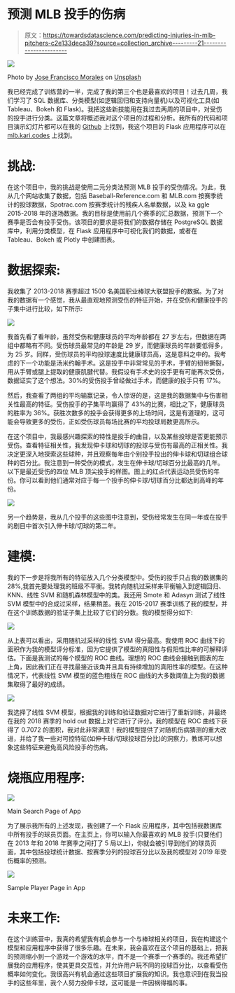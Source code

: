 # 预测 MLB 投手的伤病

> 原文：<https://towardsdatascience.com/predicting-injuries-in-mlb-pitchers-c2e133deca39?source=collection_archive---------21----------------------->

![](img/4301f63c2955e41e54b1c49adc6c3a7e.png)

Photo by [Jose Francisco Morales](https://unsplash.com/@franciscomorales?utm_source=medium&utm_medium=referral) on [Unsplash](https://unsplash.com?utm_source=medium&utm_medium=referral)

我已经完成了训练营的一半，完成了我的第三个也是最喜欢的项目！过去几周，我们学习了 SQL 数据库、分类模型(如逻辑回归和支持向量机)以及可视化工具(如 Tableau、Bokeh 和 Flask)。我把这些新技能用在我过去两周的项目中，对受伤的投手进行分类。这篇文章将概述我对这个项目的过程和分析。我所有的代码和项目演示幻灯片都可以在我的 [Github](https://github.com/kdavis01/projects/tree/master/pitcher_injury_prediction) 上找到，我这个项目的 Flask 应用程序可以在 [mlb.kari.codes](http://mlb.kari.codes) 上找到。

# 挑战:

在这个项目中，我的挑战是使用二元分类法预测 MLB 投手的受伤情况。为此，我从几个网站收集了数据，包括 Baseball-Reference.com 和 MLB.com 按赛季统计的投球数据，Spotrac.com 按赛季统计的残疾人名单数据，以及 ka ggle 2015-2018 年的逐场数据。我的目标是使用前几个赛季的汇总数据，预测下一个赛季是否会有投手受伤。该项目的要求是将我们的数据存储在 PostgreSQL 数据库中，利用分类模型，在 Flask 应用程序中可视化我们的数据，或者在 Tableau、Bokeh 或 Plotly 中创建图表。

# 数据探索:

我收集了 2013-2018 赛季超过 1500 名美国职业棒球大联盟投手的数据。为了对我的数据有一个感觉，我从最直观地预测受伤的特征开始，并在受伤和健康投手的子集中进行比较，如下所示:

![](img/ec941191f092dd42605f28d04fe91e27.png)

我首先看了看年龄，虽然受伤和健康球员的平均年龄都在 27 岁左右，但数据在两组中都略有不同。受伤球员最常见的年龄是 29 岁，而健康球员的年龄要低得多，为 25 岁。同样，受伤球员的平均投球速度比健康球员高，这是意料之中的。我考虑的下一个功能是汤米约翰手术。这是投手中非常常见的手术，手臂的韧带撕裂，用从手臂或腿上提取的健康肌腱代替。我假设有手术史的投手更有可能再次受伤，数据证实了这个想法。30%的受伤投手曾经做过手术，而健康的投手只有 17%。

然后，我查看了两组的平均输赢记录，令人惊讶的是，这是我的数据集中与伤害相关性最高的特征。受伤投手的子集平均赢得了 43%的比赛，相比之下，健康球员的胜率为 36%。获胜次数多的投手会获得更多的上场时间，这是有道理的，这可能会导致更多的受伤，正如受伤球员每场比赛的平均投球局数更高所示。

在这个项目中，我最感兴趣探索的特性是投手的曲目，以及某些投球是否更能预示受伤。查看特征相关性，我发现伸卡球和切球的投球与受伤有最高的正相关性。我决定更深入地探索这些球种，并且观察每年由个别投手投出的伸卡球和切球组合球种的百分比。我注意到一种受伤的模式，发生在伸卡球/切球百分比最高的几年。以下是最近受伤的四位 MLB 顶尖投手的样图。图上的红点代表运动员受伤的年份。你可以看到他们通常对应于每一个投手的伸卡球/切球百分比都达到高峰的年份。

![](img/3c2681fc5519debfb36d122aff6d402e.png)

另一个趋势是，我从几个投手的这些图中注意到，受伤经常发生在同一年或在投手的剧目中首次引入伸卡球/切球的第二年。

# 建模:

我的下一步是将我所有的特征放入几个分类模型中。受伤的投手只占我的数据集的 28%,我首先要处理我的班级不平衡。我转向随机过采样来平衡输入到逻辑回归、KNN、线性 SVM 和随机森林模型中的类。我还用 Smote 和 Adasyn 测试了线性 SVM 模型中的合成过采样，结果稍差。我在 2015-2017 赛季训练了我的模型，并在这个训练数据的验证子集上比较了它们的分数。我的模型得分如下:

![](img/2b97b6b06433446bf4e75c15b467b626.png)

从上表可以看出，采用随机过采样的线性 SVM 得分最高。我使用 ROC 曲线下的面积作为我的模型评分标准，因为它提供了模型的真阳性与假阳性比率的可解释评估。下面是我测试的每个模型的 ROC 曲线。理想的 ROC 曲线会接触到图表的左上角，因此我们正在寻找最接近该角并且具有持续增加的真阳性率的模型。在这种情况下，代表线性 SVM 模型的蓝色粗线在 ROC 曲线的大多数阈值上为我的数据集取得了最好的成绩。

![](img/8d63beb7c4b5c42b14dde0d7603d0d57.png)

我选择了线性 SVM 模型，根据我的训练和验证数据对它进行了重新训练，并最终在我的 2018 赛季的 hold out 数据上对它进行了评分。我的模型在 ROC 曲线下获得了 0.7072 的面积，我对此非常满意！我的模型提供了对随机伤病猜测的重大改进，并给了我一些对可控特征(如伸卡球/切球投球百分比)的洞察力，教练可以想象这些特征来避免高风险投手的伤病。

# 烧瓶应用程序:

![](img/bce574c19b02d063ce5cb179705da6d7.png)

Main Search Page of App

为了展示我所有的上述发现，我创建了一个 Flask 应用程序，其中包括我数据库中所有投手的球员页面。在主页上，你可以输入你最喜欢的 MLB 投手(只要他们在 2013 年和 2018 年赛季之间打了 5 局以上)，你就会被引导到他们的球员页面，其中包括投球统计数据、按赛季分列的投球百分比以及我的模型对 2019 年受伤概率的预测。

![](img/bb5f49b5d36f0d19a8e451fb31d1c057.png)

Sample Player Page in App

# 未来工作:

在这个训练营中，我真的希望我有机会参与一个与棒球相关的项目，我在构建这个模型和应用程序中获得了很多乐趣。在未来，我会喜欢在这个项目的基础上，把我的预测缩小到一个游戏一个游戏的水平，而不是一个赛季一个赛季的。我还希望扩展我的应用程序，使其更具交互性，并允许用户玩不同的投球百分比，以查看受伤概率如何变化。我很高兴有机会通过这些项目扩展我的知识。我也意识到在我当投手的这些年里，我个人努力投伸卡球，这可能是一件因祸得福的事。